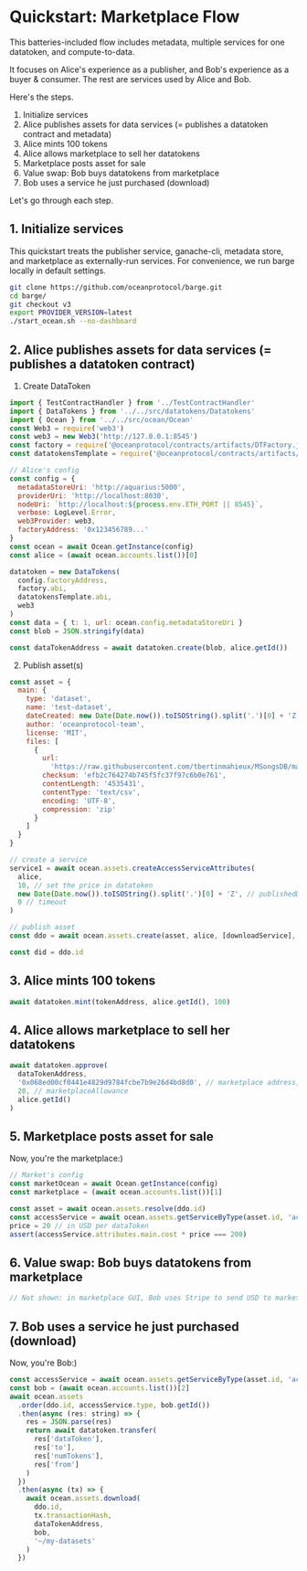 # Quickstart: Marketplace Flow

This batteries-included flow includes metadata, multiple services for one datatoken, and compute-to-data.

It focuses on Alice's experience as a publisher, and Bob's experience as a buyer & consumer. The rest are services used by Alice and Bob.

Here's the steps.

1. Initialize services
1. Alice publishes assets for data services (= publishes a datatoken contract and metadata)
1. Alice mints 100 tokens
1. Alice allows marketplace to sell her datatokens
1. Marketplace posts asset for sale
1. Value swap: Bob buys datatokens from marketplace
1. Bob uses a service he just purchased (download)

Let's go through each step.

## 1. Initialize services

This quickstart treats the publisher service, ganache-cli, metadata store, and marketplace as
externally-run services. For convenience, we run barge locally in default settings.

```bash
git clone https://github.com/oceanprotocol/barge.git
cd barge/
git checkout v3
export PROVIDER_VERSION=latest
./start_ocean.sh --no-dashboard
```

## 2. Alice publishes assets for data services (= publishes a datatoken contract)

1. Create DataToken

```javascript
import { TestContractHandler } from '../TestContractHandler'
import { DataTokens } from '../../src/datatokens/Datatokens'
import { Ocean } from '../../src/ocean/Ocean'
const Web3 = require('web3')
const web3 = new Web3('http://127.0.0.1:8545')
const factory = require('@oceanprotocol/contracts/artifacts/DTFactory.json')
const datatokensTemplate = require('@oceanprotocol/contracts/artifacts/DataTokenTemplate.json')

// Alice's config
const config = {
  metadataStoreUri: 'http://aquarius:5000',
  providerUri: 'http://localhost:8030',
  nodeUri: `http://localhost:${process.env.ETH_PORT || 8545}`,
  verbose: LogLevel.Error,
  web3Provider: web3,
  factoryAddress: '0x123456789...'
}
const ocean = await Ocean.getInstance(config)
const alice = (await ocean.accounts.list())[0]

datatoken = new DataTokens(
  config.factoryAddress,
  factory.abi,
  datatokensTemplate.abi,
  web3
)
const data = { t: 1, url: ocean.config.metadataStoreUri }
const blob = JSON.stringify(data)

const dataTokenAddress = await datatoken.create(blob, alice.getId())
```

2. Publish asset(s)

```javascript
const asset = {
  main: {
    type: 'dataset',
    name: 'test-dataset',
    dateCreated: new Date(Date.now()).toISOString().split('.')[0] + 'Z', // remove milliseconds
    author: 'oceanprotocol-team',
    license: 'MIT',
    files: [
      {
        url:
          'https://raw.githubusercontent.com/tbertinmahieux/MSongsDB/master/Tasks_Demos/CoverSongs/shs_dataset_test.txt',
        checksum: 'efb2c764274b745f5fc37f97c6b0e761',
        contentLength: '4535431',
        contentType: 'text/csv',
        encoding: 'UTF-8',
        compression: 'zip'
      }
    ]
  }
}

// create a service
service1 = await ocean.assets.createAccessServiceAttributes(
  alice,
  10, // set the price in datatoken
  new Date(Date.now()).toISOString().split('.')[0] + 'Z', // publishedDate
  0 // timeout
)

// publish asset
const ddo = await ocean.assets.create(asset, alice, [downloadService], dataTokenAddress)

const did = ddo.id
```

## 3. Alice mints 100 tokens

```javascript
await datatoken.mint(tokenAddress, alice.getId(), 100)
```

## 4. Alice allows marketplace to sell her datatokens

```javascript
await datatoken.approve(
  dataTokenAddress,
  '0x068ed00cf0441e4829d9784fcbe7b9e26d4bd8d0', // marketplace address,
  20, // marketplaceAllowance
  alice.getId()
)
```

## 5. Marketplace posts asset for sale

Now, you're the marketplace:)

```javascript
// Market's config
const marketOcean = await Ocean.getInstance(config)
const marketplace = (await ocean.accounts.list())[1]

const asset = await ocean.assets.resolve(ddo.id)
const accessService = await ocean.assets.getServiceByType(asset.id, 'access')
price = 20 // in USD per dataToken
assert(accessService.attributes.main.cost * price === 200)
```

## 6. Value swap: Bob buys datatokens from marketplace

```javascript
// Not shown: in marketplace GUI, Bob uses Stripe to send USD to marketplace (or other methods / currencies).
```

## 7. Bob uses a service he just purchased (download)

Now, you're Bob:)

```javascript
const accessService = await ocean.assets.getServiceByType(asset.id, 'access')
const bob = (await ocean.accounts.list())[2]
await ocean.assets
  .order(ddo.id, accessService.type, bob.getId())
  .then(async (res: string) => {
    res = JSON.parse(res)
    return await datatoken.transfer(
      res['dataToken'],
      res['to'],
      res['numTokens'],
      res['from']
    )
  })
  .then(async (tx) => {
    await ocean.assets.download(
      ddo.id,
      tx.transactionHash,
      dataTokenAddress,
      bob,
      '~/my-datasets'
    )
  })
```
